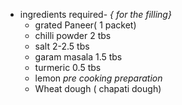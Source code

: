 * ingredients required-
  _{ for the filling}_
    * grated Paneer( 1 packet)
    * chilli powder 2 tbs
    * salt 2-2.5 tbs 
    * garam masala 1.5 tbs
    * turmeric 0.5 tbs
    * lemon
    _pre cooking preparation_
    * Wheat dough ( chapati dough)
    
    